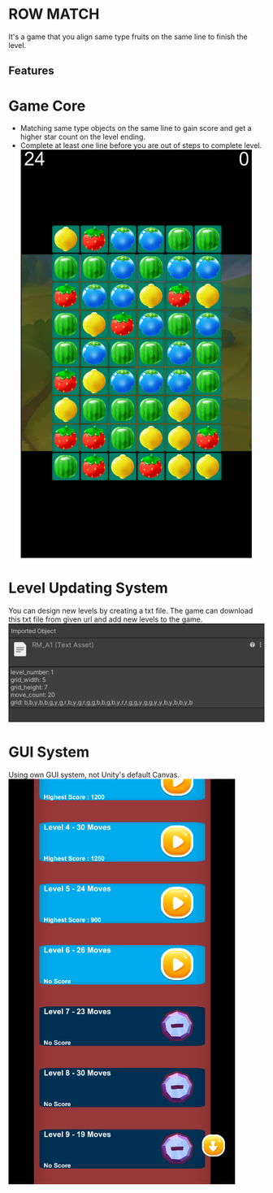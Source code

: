 # ROW MATCH
It's a game that you align same type fruits on the same line to finish the level.

## Features

# Game Core
- Matching same type objects on the same line to gain score and get a higher star count on the level ending.
- Complete at least one line before you are out of steps to complete level.
![Screenshot](rowMatch_Game_1.PNG)

# Level Updating System
You can design new levels by creating a txt file. The game can download this txt file from given url and add new levels to the game.
![Screenshot](rowMatch_LevelFileSample.PNG)

# GUI System
Using own GUI system, not Unity's default Canvas.
![Screenshot](rowMatch_Menu.PNG)
